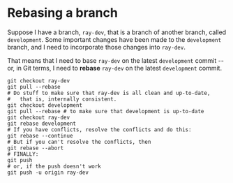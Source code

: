 # Rebasing a branch

Suppose I have a branch, `ray-dev`, that is a branch of another branch,
called `development`. Some important changes have been made to the 
`development` branch, and I need to incorporate those changes into 
`ray-dev`. 

That means that I need to base `ray-dev` on the latest `development`
commit -- or, in Git terms, I need to **rebase** `ray-dev` on the
latest `development` commit.

```
git checkout ray-dev
git pull --rebase
# Do stuff to make sure that ray-dev is all clean and up-to-date,
#   that is, internally consistent.
git checkout development
git pull --rebase # to make sure that development is up-to-date
git checkout ray-dev
git rebase development
# If you have conflicts, resolve the conflicts and do this:
git rebase --continue
# But if you can't resolve the conflicts, then 
git rebase --abort
# FINALLY:
git push
# or, if the push doesn't work
git push -u origin ray-dev
```


